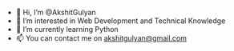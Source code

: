 - 👋 Hi, I’m @AkshitGulyan
- 👀 I’m interested in Web Development and Technical Knowledge
- 🌱 I’m currently learning Python
- 📫 You can contact me on akshitgulyan@gmail.com

<!---
AkshitGulyan/AkshitGulyan is a ✨ special ✨ repository because its `README.md` (this file) appears on your GitHub profile.
You can click the Preview link to take a look at your changes.
--->
